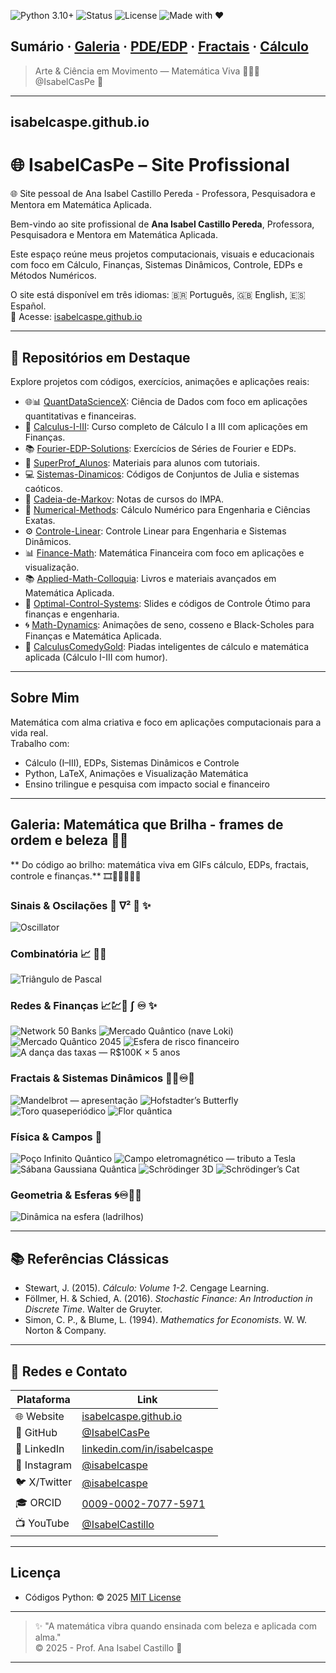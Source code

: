 ![Python 3.10+](https://img.shields.io/badge/Python-3.10%2B-blue)
![Status](https://img.shields.io/badge/Status-Active-brightgreen)
![License](https://img.shields.io/badge/License-MIT-gold)
![Made with ❤](https://img.shields.io/badge/Made%20with-❤-ff69b4)

**Sumário** · [Galeria](#galeria-gifs) · [PDE/EDP](#edp--visualizações) · [Fractais](#fractais) · [Cálculo](#cálculo)
---
> Arte & Ciência em Movimento — Matemática Viva 💎🧮✨  
> @IsabelCasPe 💎
---
##  isabelcaspe.github.io
# 🌐 IsabelCasPe – Site Profissional
🌐 Site pessoal de Ana Isabel Castillo Pereda - Professora, Pesquisadora e Mentora em Matemática Aplicada.

Bem-vindo ao site profissional de **Ana Isabel Castillo Pereda**, Professora, Pesquisadora e Mentora em Matemática Aplicada.

Este espaço reúne meus projetos computacionais, visuais e educacionais com foco em Cálculo, Finanças, Sistemas Dinâmicos, Controle, EDPs e Métodos Numéricos.

O site está disponível em três idiomas: 🇧🇷 Português, 🇬🇧 English, 🇪🇸 Español.  
🔗 Acesse: [isabelcaspe.github.io](https://isabelcaspe.github.io)

---

## 🔢 Repositórios em Destaque

Explore projetos com códigos, exercícios, animações e aplicações reais:

- 🌐📊 [QuantDataScienceX](https://github.com/IsabelCasPe/QuantDataScienceX): Ciência de Dados com foco em aplicações quantitativas e financeiras.
- 📘 [Calculus-I-III](https://github.com/IsabelCasPe/Calculus-I-III): Curso completo de Cálculo I a III com aplicações em Finanças.
- 📚 [Fourier-EDP-Solutions](https://github.com/IsabelCasPe/Fourier-EDP-Solutions): Exercícios de Séries de Fourier e EDPs.
- 📖 [SuperProf_Alunos](https://github.com/IsabelCasPe/SuperProf_Alunos): Materiais para alunos com tutoriais.
- 💻 [Sistemas-Dinamicos](https://github.com/IsabelCasPe/Sistemas-Dinamicos): Códigos de Conjuntos de Julia e sistemas caóticos.
- 📝 [Cadeia-de-Markov](https://github.com/IsabelCasPe/Cadeia-de-Markov): Notas de cursos do IMPA.
- 🧮 [Numerical-Methods](https://github.com/IsabelCasPe/NumerQuantDataScienceXical-Methods): Cálculo Numérico para Engenharia e Ciências Exatas.
- ⚙️ [Controle-Linear](https://github.com/IsabelCasPe/Controle-Linear): Controle Linear para Engenharia e Sistemas Dinâmicos.
- 📊 [Finance-Math](https://github.com/IsabelCasPe/Finance-Math): Matemática Financeira com foco em aplicações e visualização.
- 📚 [Applied-Math-Colloquia](https://github.com/IsabelCasPe/Applied-Math-Colloquia): Livros e materiais avançados em Matemática Aplicada.
- 📘 [Optimal-Control-Systems](https://github.com/IsabelCasPe/Optimal-Control-Systems): Slides e códigos de Controle Ótimo para finanças e engenharia.
- 🌀 [Math-Dynamics](https://github.com/IsabelCasPe/Math-Dynamics): Animações de seno, cosseno e Black-Scholes para Finanças e Matemática Aplicada.
- 🤣 [CalculusComedyGold](https://github.com/IsabelCasPe/CalculusComedyGold): Piadas inteligentes de cálculo e matemática aplicada (Cálculo I-III com humor).

---

##  Sobre Mim

Matemática com alma criativa e foco em aplicações computacionais para a vida real.  
Trabalho com:

- Cálculo (I–III), EDPs, Sistemas Dinâmicos e Controle
- Python, LaTeX, Animações e Visualização Matemática
- Ensino trilingue e pesquisa com impacto social e financeiro

---
## Galeria: Matemática que Brilha - frames de ordem e beleza 💎✨
** Do código ao brilho: matemática viva em GIFs  cálculo, EDPs, fractais, controle e finanças.** 🎞️🎨🔬🧮🌌✨

### Sinais & Oscilações 🌊 ∇² 📐 ✨
![Oscillator](oscillator.gif)

### Combinatória 📈 🧮✨
![Triângulo de Pascal](pascal_triangle.gif)

### Redes & Finanças 📈💹🧮 ∫ ♾️ ✨
![Network 50 Banks](quantum_network.gif)
![Mercado Quântico (nave Loki)](mercado_quantico.gif)
![Mercado Quântico 2045](mercado_quantico_2045.gif)
![Esfera de risco financeiro](finance_risk02.gif)
![A dança das taxas — R$100K × 5 anos](dynamic_noisy_both_values.gif)

### Fractais & Sistemas Dinâmicos 🦋🌀♾️🌌
![Mandelbrot — apresentação](mandelbrot_quantum_dynamic_presentation.gif)
![Hofstadter’s Butterfly](hofstadter_butterflyy.gif)
![Toro quaseperiódico](quasiperiodic_celeste.gif)
![Flor quântica](flor_quantum.gif)

### Física & Campos 💎
![Poço Infinito Quântico](infinite_well_cosmicx.gif)
![Campo eletromagnético — tributo a Tesla](campo_eletromagnetico_tesla.gif)
![Sábana Gaussiana Quântica](sabana_gaussiana02.gif)
![Schrödinger 3D](schrodinger_3D.gif)
![Schrödinger’s Cat](schrodinger_cat.gif)

### Geometria & Esferas 🌀♾️🌌✨
![Dinâmica na esfera (ladrilhos)](sphere_dynamics_ladrilhos.gif)

---
## 📚 Referências Clássicas

- Stewart, J. (2015). *Cálculo: Volume 1-2*. Cengage Learning.  
- Föllmer, H. & Schied, A. (2016). *Stochastic Finance: An Introduction in Discrete Time*. Walter de Gruyter.   
- Simon, C. P., & Blume, L. (1994). *Mathematics for Economists*. W. W. Norton & Company.

---

## 🔗 Redes e Contato

| Plataforma | Link |
|-----------|------|
| 🌐 Website | [isabelcaspe.github.io](https://isabelcaspe.github.io) |
| 🐙 GitHub | [@IsabelCasPe](https://github.com/IsabelCasPe) |
| 🔗 LinkedIn | [linkedin.com/in/isabelcaspe](https://www.linkedin.com/in/ana-isabel-castillo-pereda-142b0996/) |
| 📸 Instagram | [@isabelcaspe](https://www.instagram.com/anaisabelcp/) |
| 🐦 X/Twitter | [@isabelcaspe](https://x.com/anacp20) |
| 🎓 ORCID | [0009-0002-7077-5971](https://orcid.org/my-orcid?orcid=0009-0002-7077-5971) |
| 📺 YouTube | [@IsabelCastillo](https://www.youtube.com/@isabelcastillo4230) |

---
## Licença
- Códigos Python: © 2025  [MIT License](LICENSE)
---
> ✨  "A matemática vibra quando ensinada com beleza e aplicada com alma."  
> © 2025 - Prof. Ana Isabel Castillo 💎
---
